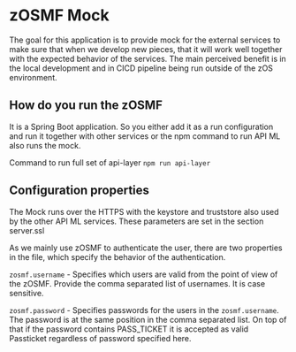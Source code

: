 # zOSMF Mock

The goal for this application is to provide mock for the external services to make sure that when we develop new pieces, that it will work well together with the expected behavior of the services. The main perceived benefit is in the local development and in CICD pipeline being run outside of the zOS environment.

## How do you run the zOSMF

It is a Spring Boot application. So you either add it as a run configuration and run it together with other services or the npm command to run API ML also runs the mock. 

Command to run full set of api-layer `npm run api-layer`

## Configuration properties

The Mock runs over the HTTPS with the keystore and truststore also used by the other API ML services. These parameters are set in the section server.ssl

As we mainly use zOSMF to authenticate the user, there are two properties in the file, which specify the behavior of the authentication. 

`zosmf.username` - Specifies which users are valid from the point of view of the zOSMF. Provide the comma separated list of usernames. It is case sensitive. 

`zosmf.password` - Specifies passwords for the users in the `zosmf.username`. The password is at the same position in the comma separated list. On top of that if the password contains PASS_TICKET it is accepted as valid Passticket regardless of password specified here. 


